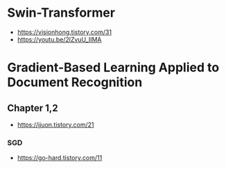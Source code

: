 # Swin-Transformer
- https://visionhong.tistory.com/31
- https://youtu.be/2lZvuU_IIMA

# Gradient-Based Learning Applied to Document Recognition
## Chapter 1,2
- https://jjuon.tistory.com/21
### SGD
- https://go-hard.tistory.com/11
